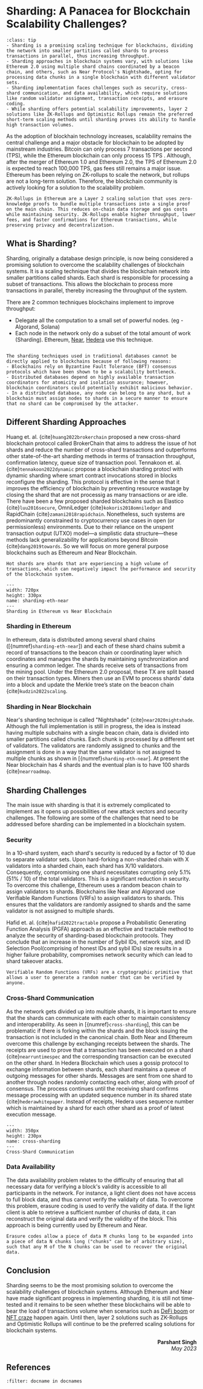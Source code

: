 # Sharding: A Panacea for Blockchain Scalability Challenges?

```{admonition} Key Insights
:class: tip
- Sharding is a promising scaling technique for blockchains, dividing the network into smaller partitions called shards to process transactions in parallel, thus increasing throughput.
- Sharding approaches in blockchain systems vary, with solutions like Ethereum 2.0 using multiple shard chains coordinated by a beacon chain, and others, such as Near Protocol's Nightshade, opting for processing data chunks in a single blockchain with different validator sets.
- Sharding implementation faces challenges such as security, cross-shard communication, and data availability, which require solutions like random validator assignment, transaction receipts, and erasure coding.
- While sharding offers potential scalability improvements, layer 2 solutions like ZK-Rollups and Optimistic Rollups remain the preferred short-term scaling methods until sharding proves its ability to handle high transaction volumes.
```

As the adoption of blockhain technology increases, scalability remains the central challenge and a major obstacle for blockchain to be adopted by mainstream industries. Bitcoin can only process 7 transactions per second (TPS), while the Ethereum blockchain can only process 15 TPS . Although, after the merger of Ethereum 1.0 and Ethereum 2.0, the TPS of Ethereum 2.0 is expected to reach 100,000 TPS, gas fees still remains a major issue. Ethereum has been relying on ZK-rollups to scale the network, but rollups are not a long-term solution. Therefore, the blockchain community is actively looking for a solution to the scalability problem.


`````{margin} **ZK-Rollups**
ZK-Rollups in Ethereum are a Layer 2 scaling solution that uses zero-knowledge proofs to bundle multiple transactions into a single proof on the main chain. This reduces on-chain data storage and gas costs while maintaining security. ZK-Rollups enable higher throughput, lower fees, and faster confirmations for Ethereum transactions, while preserving privacy and decentralization.
`````

## What is Sharding?
Sharding, originally a database design principle, is now being considered a promising solution to overcome the scalability challenges of blockchain systems. It is a scaling technique that divides the blockchain network into smaller partitions called shards. Each shard is responsible for processing a subset of transactions. This allows the blockchain to process more transactions in parallel, thereby increasing the throughput of the system.

There are 2 common techniques blockchains implement to improve throughput:
- Delegate all the computation to a small set of powerful nodes. (eg - Algorand, Solana)
- Each node in the network only do a subset of the total amount of work (Sharding). Ethereum, [Near](https://near.org/), [Hedera](https://hedera.com/) use this technique.

```{note} **Sharding in Blockchains vs Traditional Databases**

The sharding techniques used in traditional databases cannot be directly applied to blockchains because of following reasons:
- Blockchains rely on Byzantine Fault Tolerance (BFT) consensus protocols which have been shown to be a scalability bottleneck.
- Distributed databases depend on highly available transaction coordinators for atomicity and isolation assurance; however, blockchain coordinators could potentially exhibit malicious behavior.
- In a distributed database, any node can belong to any shard, but a blockchain must assign nodes to shards in a secure manner to ensure that no shard can be compromised by the attacker.
```
## Different Sharding Approaches

Huang et. al. {cite}`huang2022brokerchain` proposed a new cross-shard blockchain protocol called BrokerChain that aims to address the issue of hot shards and reduce the number of cross-shard transactions and outperforms other state-of-the-art sharding methods in terms of transaction throughput, confirmation latency, queue size of transaction pool.
Tennakoon et. al. {cite}`tennakoon2022dynamic` propose a blockchain sharding protocl with dynamic sharding where
smart contract invocations stored in blocks reconfigure the sharding. This protocol is effective in the sense that it improves the efficiency of blockchain by preventing resource wastage by closing the shard that are not processig as many transactions or are idle.
There have been a few proposed sharded blockchains such as Elastico {cite}`luu2016secure`, OmniLedger {cite}`kokoris2018omniledger` and RapidChain {cite}`zamani2018rapidchain`. Nonetheless, such systems are predominantly constrained to cryptocurrency use cases in open (or permissionless) environments. Due to their reliance on the unspent transaction output (UTXO) model—a simplistic data structure—these methods lack generalizability for applications beyond Bitcoin {cite}`dang2019towards`. So we will focus on more general purpose blockchains such as Ethereum and Near Blockchain.

`````{margin} **Hot Shards**
Hot shards are shards that are experiencing a high volume of transactions, which can negatively impact the performance and security of the blockchain system.
`````

```{figure} images/sharding.png
---
width: 720px
height: 330px
name: sharding-eth-near
---
Sharding in Ethereum vs Near Blockchain
```

### Sharding in Ethereum
 In ethereum, data is distributed among several shard chains ([{numref}`sharding-eth-near`]) and each of these shard chains submit a record of transactions to the beacon chain or coordinating layer which coordinates and manages the shards by maintaining synchronization and ensuring a common ledger. The shards receive sets of transactions from the mining pool. Under the Ethereum 2.0 proposal, these TX are split based on their transaction types. Miners then use an EVM to process shards' data into a block and update the Merkle tree’s state on the beacon chain {cite}`kudzin2022scaling`.

### Sharding in Near Blockchain
Near's sharding technique is called "Nightshade" {cite}`near2020nightshade`. Although the full implementation is still in progress, the idea is instead having multiple subchains with a single beacon chain, data is divided into smaller partitions called chunks. Each chunk is processed by a different set of validators. The validators are randomly assigned to chunks and the assignment is done in a way that the same validator is not assigned to multiple chunks as shown in [{numref}`sharding-eth-near`]. At present the Near blockchain has 4 shards and the eventual plan is to have 100 shards {cite}`nearroadmap`.

## Sharding Challenges
The main issue with sharding is that it is extremely complicated to implement as it opens up possibilities of new attack vectors and security challenges. The following are some of the challenges that need to be addressed before sharding can be implemented in a blockchain system.

### Security
In a 10-shard system, each shard's security is reduced by a factor of 10 due to separate validator sets. Upon hard-forking a non-sharded chain with X validators into a sharded chain, each shard has X/10 validators. Consequently, compromising one shard necessitates corrupting only 5.1% (51% / 10) of the total validators. This is a significant reduction in security. To overcome this challenge, Ethereum uses a random beacon chain to assign validators to shards. Blockchains like Near and Algorand use Verifiable Random Functions (VRFs) to assign validators to shards. This ensures that the validators are randomly assigned to shards and the same validator is not assigned to multiple shards.

Hafid et. al. {cite}`hafid2022tractable` propose a Probabilistic Generating Function Analysis (PGFA) approach as an effective and tractable method to analyze the security of sharding-based blockchain protocols. They conclude that an increase in the number of Sybil IDs, network size, and ID Selection Pool(comprising of honest IDs and sybil IDs) size results in a higher failure probability, compromises network security which can lead to shard takeover atacks.

`````{margin} **VRF**
Verifiable Random Functions (VRFs) are a cryptographic primitive that allows a user to generate a random number that can be verified by anyone.
`````
### Cross-Shard Communication
As the network gets divided up into multiple shards, it is important to ensure that the shards can communicate with each other to maintain consistency and interoperability. As seen in [{numref}`cross-sharding`], this can be problematic if there is forking within the shards and the block issuing the transaction is not included in the canonical chain. Both Near and Ethereum overcome this challenge by exchanging receipts between the shards. The receipts are used to prove that a transaction has been executed on a shard {cite}`nearruntimespec` and the corresponding transaction can be executed on the other shard. In Hedera Blockchain which uses a gossip protocol to exchange information between shards, each shard maintains a queue of outgoing messages for other shards. Messages are sent from one shard to another through nodes randomly contacting each other, along with proof of consensus. The process continues until the receiving shard confirms message processing with an updated sequence number in its shared state {cite}`hederawhitepaper`. Instead of receipts, Hedera uses sequence number which is maintained by a shard for each other shard as a proof of latest execution message.

```{figure} images/cross-shard.png
---
width: 350px
height: 230px
name: cross-sharding
---
Cross-Shard Communication
```
### Data Availability
The data availability problem relates to the difficulty of ensuring that all necessary data for verifying a block's validity is accessible to all participants in the network. For instance, a light client does not have access to full block data, and thus cannot
verify the validaity of data. To overcome this problem, erasure coding is used to verify the validity of data. If the light client is able to retrieve a sufficient number of chunks of data, it can reconstruct the original data and verify the validity of the block. This approach is being currently used by Ethereum and Near.

`````{margin} **Erasure Codes**
Erasure codes allow a piece of data M chunks long to be expanded into a piece of data N chunks long ("chunks" can be of arbitrary size), such that any M of the N chunks can be used to recover the original data.
`````


## Conclusion
Sharding seems to be the most promising solution to overcome the scalability challenges of blockchain systems. Although Ethereum and Near have made significant progress in implementing sharding, it is still not time-tested and it remains to be seen whether these blockchains will be able to bear the load of transactions volume when scenarios such as [DeFi boom](https://www.forbes.com/sites/tatianakoffman/2020/08/31/defi-the-hot-new-crypto-trend-of-2020/?sh=5576a8a05bce) or [NFT craze](https://qz.com/1145833/cryptokitties-is-causing-ethereum-network-congestion) happen again. Until then, layer 2 solutions such as ZK-Rollups and Optimistic Rollups will continue to be the preferred scaling solutions for blockchain systems.

<div style="text-align: right;font-weight: bold;">Parshant Singh</div>
<div style="text-align: right;font-style: italic;">May 2023</div>

## References

```{bibliography}
:filter: docname in docnames
```